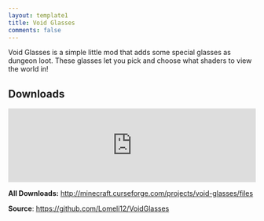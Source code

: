```yaml
---
layout: template1
title: Void Glasses
comments: false
---
```


<p>Void Glasses is a simple little mod that adds some special glasses as dungeon loot. These glasses let you pick and choose what shaders to view the world in!</p>

<h2>Downloads</h2>

<p><iframe src="https://widget.mcf.li/mc-mods/minecraft/227694-void-glasses" style="border: none;" width="100%"></iframe></p>

<p><strong>All Downloads:</strong> <a href="http://minecraft.curseforge.com/projects/void-glasses/files" target="_blank">http://minecraft.curseforge.com/projects/void-glasses/files</a></p>

<p><strong>Source</strong>: <a href="https://github.com/Lomeli12/VoidGlasses" target="_blank">https://github.com/Lomeli12/VoidGlasses</a></p>
